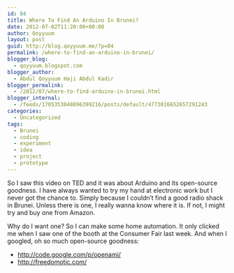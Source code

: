 ```yaml
---
id: 84
title: Where To Find An Arduino In Brunei?
date: 2012-07-02T11:20:00+00:00
author: Qoyyuum
layout: post
guid: http://blog.qoyyuum.me/?p=84
permalink: /where-to-find-an-arduino-in-brunei/
blogger_blog:
  - qoyyuum.blogspot.com
blogger_author:
  - Abdul Qoyyuum Haji Abdul Kadir
blogger_permalink:
  - /2012/07/where-to-find-arduino-in-brunei.html
blogger_internal:
  - /feeds/1705353048896399216/posts/default/4773016652657291243
categories:
  - Uncategorized
tags:
  - Brunei
  - coding
  - experiment
  - idea
  - project
  - prototype
---
```

So I saw this video on TED and it was about Arduino and its open-source goodness. I have always wanted to try my hand at electronic work but I never got the chance to. Simply because I couldn&#8217;t find a good radio shack in Brunei. Unless there is one, I really wanna know where it is. If not, I might try and buy one from Amazon.  


Why do I want one? So I can make some home automation. It only clicked me when I saw one of the booth at the Consumer Fair last week. And when I googled, oh so much open-source goodness:

  * <http://code.google.com/p/openami/>
  * <http://freedomotic.com/>